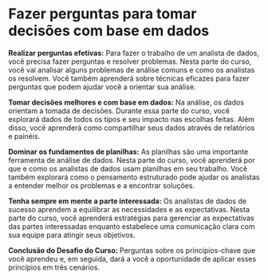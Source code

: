# Fazer perguntas para tomar decisões com base em dados

**Realizar perguntas efetivas:** Para fazer o trabalho de um analista de dados, você precisa fazer perguntas e resolver problemas. Nesta parte do curso, você vai analisar alguns problemas
de análise comuns e como os analistas os resolvem. Você também aprenderá sobre técnicas eficazes para fazer perguntas que podem ajudar você a orientar sua análise.

**Tomar decisões melhores e com base em dados:** Na análise, os dados orientam a tomada de decisões. Durante essa parte do curso, você explorará dados de todos os tipos e seu impacto nas 
escolhas feitas. Além disso, você aprenderá como compartilhar seus dados através de relatórios e painéis.

**Dominar os fundamentos de planilhas:** As planilhas são uma importante ferramenta de análise de dados. Nesta parte do curso, você aprenderá por que e como os analistas de dados usam
planilhas em seu trabalho. Você também explorará como o pensamento estruturado pode ajudar os analistas a entender melhor os problemas e a encontrar soluções. 

**Tenha sempre em mente a parte interessada:** Os analistas de dados de sucesso aprendem a equilibrar as necessidades e as expectativas. Nesta parte do curso, você aprenderá estratégias
para gerenciar as expectativas das partes interessadas enquanto estabelece uma comunicação clara com sua equipe para atingir seus objetivos.  

**Conclusão do Desafio do Curso:** Perguntas sobre os princípios-chave que você aprendeu e, em seguida, dará a você a oportunidade de aplicar esses princípios em três cenários.
